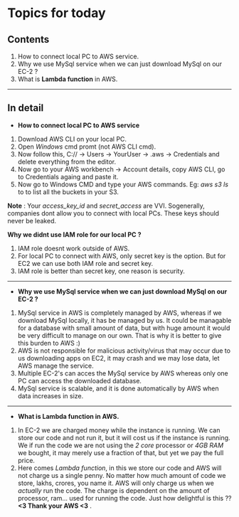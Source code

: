 # Topics for today

## Contents
1. How to connect local PC to AWS service.
2. Why we use MySql service when we can just download MySql on our EC-2 ?
3. What is **Lambda function** in AWS.
---

## In detail

* **How to connect local PC to AWS service**
1. Download AWS CLI on your local PC.
2. Open *Windows* cmd promt (not AWS CLI cmd).
3. Now follow this, C:// -> Users -> YourUser -> .aws -> Credentials and delete everything from the editor.
4. Now go to your AWS workbench -> Account details, copy AWS CLI, go to Credentials againg and paste it.
5. Now go to Windows CMD and type your AWS commands. Eg: *aws s3 ls* to to list all the buckets in your S3.
 

**Note** : Your *access_key_id* and *secret_access* are VVI. Sogenerally, companies dont allow you to connect with local PCs.           These keys should never be leaked.


**Why we didnt use IAM role for our local PC ?**


1. IAM role doesnt work outside of AWS.
2. For local PC to connect with AWS, only secret key is the option. But for EC2 we can use both IAM role and secret key.
3. IAM role is better than secret key, one reason is security.

---
* **Why we use MySql service when we can just download MySql on our EC-2 ?**
1. MySql service in AWS is completely managed by AWS, whereas if we download MySql locally, it has be managed by us.
   It could be managable for a database with small amount of data, but with huge amount it would be very difficult to manage on our own.
   That is why it is better to give this burden to AWS :)
2. AWS is not responsible for malicious activity/virus that may occur due to us downloading apps on EC2, it may crash and we may lose 
   data, let AWS manage the service.
3. Multiple EC-2's can acces the MySql service by AWS whereas only one PC can access the downloaded database.
4. MySql service is scalable, and it is done automatically by AWS when data increases in size.


---
* **What is **Lambda function** in AWS.**

1. In EC-2 we are charged money while the instance is running. We can store our code and not run it, but it will cost us
   if the instance is running. We if run the code we are not using the *2 core* processor or *4GB RAM* we bought, it may merely
   use a fraction of that, but yet we pay the full price.
2. Here comes *Lambda function*, in this we store our code and AWS will not charge us a single penny. No matter how much amount of
   code we store, lakhs, crores, you name it. AWS will only charge us when we *actually* run the code. The charge is dependent on the
   amount of processor, ram... used for running the code. Just how delightful is this ??  **<3 Thank your AWS <3** .
